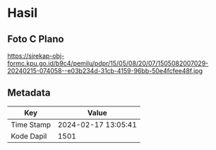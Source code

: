 # Hasil

## Foto C Plano

https://sirekap-obj-formc.kpu.go.id/b9c4/pemilu/pdpr/15/05/08/20/07/1505082007029-20240215-074058--e03b234d-31cb-4159-96bb-50e4fcfee48f.jpg


## Metadata

| Key        | Value               |
| ---------- | ------------------- |
| Time Stamp | 2024-02-17 13:05:41 |
| Kode Dapil | 1501                |



